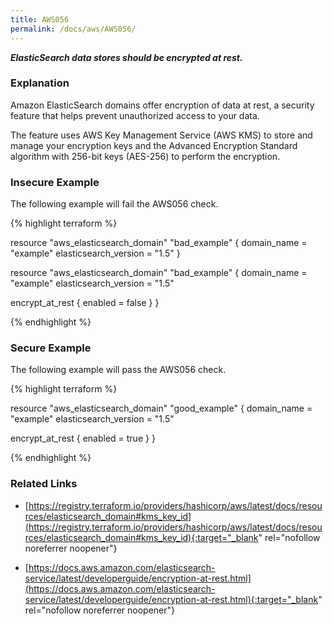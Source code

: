 ```yaml
---
title: AWS056
permalink: /docs/aws/AWS056/
---
```


***ElasticSearch data stores should be encrypted at rest.***

### Explanation


Amazon ElasticSearch domains offer encryption of data at rest, a security feature that helps prevent unauthorized access to your data. 

The feature uses AWS Key Management Service (AWS KMS) to store and manage your encryption keys and the Advanced Encryption Standard algorithm with 256-bit keys (AES-256) to perform the encryption.



### Insecure Example

The following example will fail the AWS056 check.

{% highlight terraform %}

resource "aws_elasticsearch_domain" "bad_example" {
  domain_name           = "example"
  elasticsearch_version = "1.5"
}

resource "aws_elasticsearch_domain" "bad_example" {
  domain_name           = "example"
  elasticsearch_version = "1.5"

  encrypt_at_rest {
    enabled = false
  }
}

{% endhighlight %}



### Secure Example

The following example will pass the AWS056 check.

{% highlight terraform %}

resource "aws_elasticsearch_domain" "good_example" {
  domain_name           = "example"
  elasticsearch_version = "1.5"

  encrypt_at_rest {
    enabled = true
  }
}

{% endhighlight %}


### Related Links


- [https://registry.terraform.io/providers/hashicorp/aws/latest/docs/resources/elasticsearch_domain#kms_key_id](https://registry.terraform.io/providers/hashicorp/aws/latest/docs/resources/elasticsearch_domain#kms_key_id){:target="_blank" rel="nofollow noreferrer noopener"}

- [https://docs.aws.amazon.com/elasticsearch-service/latest/developerguide/encryption-at-rest.html](https://docs.aws.amazon.com/elasticsearch-service/latest/developerguide/encryption-at-rest.html){:target="_blank" rel="nofollow noreferrer noopener"}

